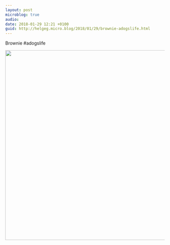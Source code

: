 ```yaml
---
layout: post
microblog: true
audio: 
date: 2018-01-29 12:21 +0100
guid: http://helgeg.micro.blog/2018/01/29/brownie-adogslife.html
---
```

Brownie #adogslife

<img src="http://helgeg.micro.blog/uploads/2018/35f9529181.jpg" width="600" height="600" />
